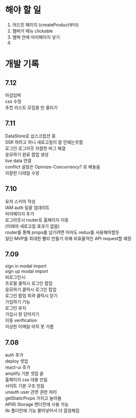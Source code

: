 # 해야 할 일
1. 어드민 페이지 (createProduct부터)
2. 햄버거 메뉴 clickable
3. 햄벅 안에 마이페이지 넣기
4. 

# 개발 기록
## 7.12
마감임박<br>
css 수정<br>
추천 리스트 모집중 만 올리기<br>


## 7.11
DataStore로 섭스크립션 중<br>
SSR 하려고 하니 새로고침이 잘 안돼는듯함<br>
로그인 로그아웃 자잘한 버그 해결<br>
응모하기 완료 팝업 생성<br>
live data 연결<br>
conflict 설정은 Opimize-Concurrency? 로 해놓음<br>
자잘한 디테일 수정<br>


## 7.10
유저 스키마 작성<br>
IAM auth 일괄 업데이트<br>
마이페이지 추가<br>
로그아웃시 router로 홈페이지 이동<br>
(이래야 새로고침 효과가 없음)<br>
router를 통해 props를 넘기려면 아마도 redux를 사용해야할듯<br>
일단 MVP를 최대한 빨리 만들기 위해 비효율적인 API request할 예정<br>




## 7.09
sign in modal import<br>
sign up modal import<br>
비로그인시:<br>
프로필 클릭시 로그인 팝업<br>
응모하기 클릭시 로그인 팝업<br>
로그인 팝업 외곽 클릭시 닫기<br>
가입하기 기능<br>
로그인 유지<br>
가입시 창 닫아지기<br>
자동 verification<br>
이상한 이메일 아직 못 거름<br>

## 7.08
auth 추가 <br>
deploy 셋업<br>
react-ui 추가<br>
amplify 기본 셋업 끝<br>
홈페이지 css 대충 만듬<br>
사이트 기본 구조 만듬<br>
unauth user 관련 권한 처리<br>
getStaticProps 가지고 놀아봄<br>
API와 Storage 랜더전에 사용 가능<br>
lib 폴더안에 기능 몰아넣어서 더 깔끔해짐<br>

